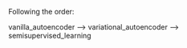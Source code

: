 
Following the order:
    
vanilla_autoencoder --> variational_autoencoder --> semisupervised_learning
